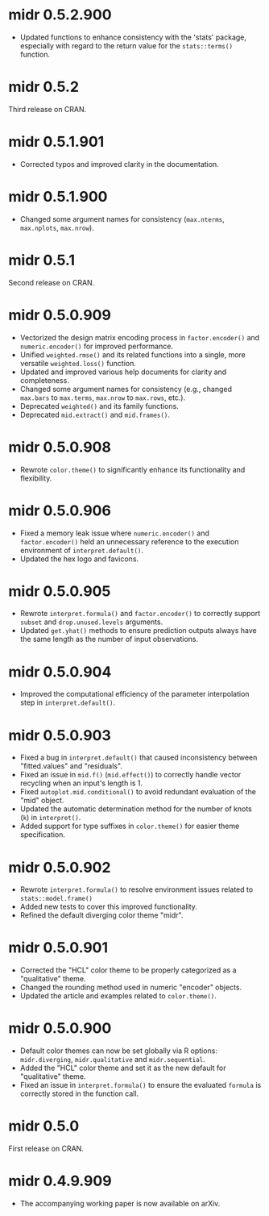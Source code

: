 # midr 0.5.2.900

-   Updated functions to enhance consistency with the 'stats' package, especially with regard to the return value for the `stats::terms()` function.

# midr 0.5.2

Third release on CRAN.

# midr 0.5.1.901

-   Corrected typos and improved clarity in the documentation.

# midr 0.5.1.900

-   Changed some argument names for consistency (`max.nterms`, `max.nplots`, `max.nrow`).

# midr 0.5.1

Second release on CRAN.

# midr 0.5.0.909

-   Vectorized the design matrix encoding process in `factor.encoder()` and `numeric.encoder()` for improved performance.
-   Unified `weighted.rmse()` and its related functions into a single, more versatile `weighted.loss()` function.
-   Updated and improved various help documents for clarity and completeness.
-   Changed some argument names for consistency (e.g., changed `max.bars` to `max.terms`, `max.nrow` to `max.rows`, etc.).
-   Deprecated `weighted()` and its family functions.
-   Deprecated `mid.extract()` and `mid.frames()`.

# midr 0.5.0.908

-   Rewrote `color.theme()` to significantly enhance its functionality and flexibility.

# midr 0.5.0.906

-   Fixed a memory leak issue where `numeric.encoder()` and `factor.encoder()` held an unnecessary reference to the execution environment of `interpret.default()`.
-   Updated the hex logo and favicons.

# midr 0.5.0.905

-   Rewrote `interpret.formula()` and `factor.encoder()` to correctly support `subset` and `drop.unused.levels` arguments.
-   Updated `get.yhat()` methods to ensure prediction outputs always have the same length as the number of input observations.

# midr 0.5.0.904

-   Improved the computational efficiency of the parameter interpolation step in `interpret.default()`.

# midr 0.5.0.903

-   Fixed a bug in `interpret.default()` that caused inconsistency between "fitted.values" and "residuals".
-   Fixed an issue in `mid.f()` (`mid.effect()`) to correctly handle vector recycling when an input's length is 1.
-   Fixed `autoplot.mid.conditional()` to avoid redundant evaluation of the "mid" object.
-   Updated the automatic determination method for the number of knots (`k`) in `interpret()`.
-   Added support for type suffixes in `color.theme()` for easier theme specification.

# midr 0.5.0.902

-   Rewrote `interpret.formula()` to resolve environment issues related to `stats::model.frame()`
-   Added new tests to cover this improved functionality.
-   Refined the default diverging color theme "midr".

# midr 0.5.0.901

-   Corrected the "HCL" color theme to be properly categorized as a "qualitative" theme.
-   Changed the rounding method used in numeric "encoder" objects.
-   Updated the article and examples related to `color.theme()`.

# midr 0.5.0.900

-   Default color themes can now be set globally via R options: `midr.diverging`, `midr.qualitative` and `midr.sequential`.
-   Added the "HCL" color theme and set it as the new default for "qualitative" theme.
-   Fixed an issue in `interpret.formula()` to ensure the evaluated `formula` is correctly stored in the function call.

# midr 0.5.0

First release on CRAN.

# midr 0.4.9.909

-   The accompanying working paper is now available on arXiv.
